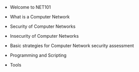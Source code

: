 +   Welcome to NET101

+   What is a Computer Network

+   Security of Computer Networks

+   Insecurity of Computer Networks

+   Basic strategies for Computer Network security assessment

+   Programming and Scripting

+   Tools